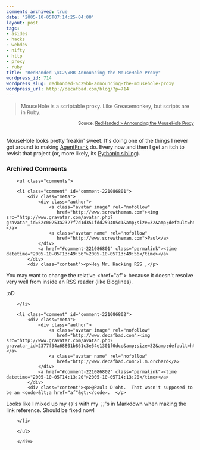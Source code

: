 ```yaml
---
comments_archived: true
date: '2005-10-05T07:14:25-04:00'
layout: post
tags:
- asides
- hacks
- webdev
- nifty
- http
- proxy
- ruby
title: "RedHanded \xC2\xBB Announcing the MouseHole Proxy"
wordpress_id: 714
wordpress_slug: redhanded-%c2%bb-announcing-the-mousehole-proxy
wordpress_url: http://decafbad.com/blog/?p=714
---
```

<blockquote cite="http://redhanded.hobix.com/inspect/theMouseholeProxy.html">MouseHole is a scriptable proxy. Like Greasemonkey, but scripts are in Ruby.</blockquote><small style="text-align:right; display:block">Source: <a href="http://redhanded.hobix.com/inspect/theMouseholeProxy.html">RedHanded » Announcing the MouseHole Proxy</a></small><br />

MouseHole looks pretty freakin' sweet.  It's doing one of the things I never got around to making [AgentFrank][af] do.  Every now and then I get an itch to revisit that project (or, more likely, its [Pythonic sibling][dp]).  

[af]: http://decafbad.com/trac/wiki/AgentFrank
[dp]: http://decafbad.com/trac/wiki/DbProxy

<div id="comments" class="comments archived-comments">
            <h3>Archived Comments</h3>
            
        <ul class="comments">
            
        <li class="comment" id="comment-221086801">
            <div class="meta">
                <div class="author">
                    <a class="avatar image" rel="nofollow" 
                       href="http://www.screwtheman.com"><img src="http://www.gravatar.com/avatar.php?gravatar_id=52c00253a2327f7d1d351fdd259405c1&amp;size=32&amp;default=http://mediacdn.disqus.com/1320279820/images/noavatar32.png"/></a>
                    <a class="avatar name" rel="nofollow" 
                       href="http://www.screwtheman.com">Paul</a>
                </div>
                <a href="#comment-221086801" class="permalink"><time datetime="2005-10-05T13:49:56">2005-10-05T13:49:56</time></a>
            </div>
            <div class="content"><p>Hey Mr. Hacking RSS ,</p>

<p>You may want to change the relative &lt;href="af"&gt; because it doesn't resolve very well from inside an RSS reader (like Bloglines).</p>

<p>;oD</p></div>
            
        </li>
    
        <li class="comment" id="comment-221086802">
            <div class="meta">
                <div class="author">
                    <a class="avatar image" rel="nofollow" 
                       href="http://www.decafbad.com"><img src="http://www.gravatar.com/avatar.php?gravatar_id=2377f34a68801b861c3e54e1301f0dce&amp;size=32&amp;default=http://mediacdn.disqus.com/1320279820/images/noavatar32.png"/></a>
                    <a class="avatar name" rel="nofollow" 
                       href="http://www.decafbad.com">l.m.orchard</a>
                </div>
                <a href="#comment-221086802" class="permalink"><time datetime="2005-10-05T14:13:20">2005-10-05T14:13:20</time></a>
            </div>
            <div class="content"><p>@Paul: D'oht.  That wasn't supposed to be an <code>&lt;a href="af"&gt;</code>.  </p>

<p>Looks like I mixed up my <code>()</code>'s with my <code>[]</code>'s in Markdown when making the link reference.  Should be fixed now!</p></div>
            
        </li>
    
        </ul>
    
        </div>
    